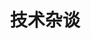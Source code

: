 ---
title: 技术杂谈
description: 记录有趣的内容。
image:

# Badge style
style:
    background: "#2a9d8f"
    color: "#fff"
---